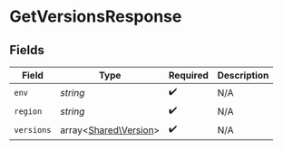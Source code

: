 # GetVersionsResponse


## Fields

| Field                                                   | Type                                                    | Required                                                | Description                                             |
| ------------------------------------------------------- | ------------------------------------------------------- | ------------------------------------------------------- | ------------------------------------------------------- |
| `env`                                                   | *string*                                                | :heavy_check_mark:                                      | N/A                                                     |
| `region`                                                | *string*                                                | :heavy_check_mark:                                      | N/A                                                     |
| `versions`                                              | array<[Shared\Version](../../Models/Shared/Version.md)> | :heavy_check_mark:                                      | N/A                                                     |